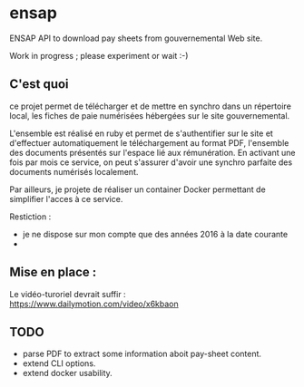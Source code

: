 # ensap
ENSAP API to download pay sheets from gouvernemental Web site.

Work in progress ; please experiment or wait :-)

## C'est quoi

ce projet permet de télécharger et de mettre en synchro dans un répertoire local, les fiches de paie numérisées hébergées sur le site gouvernemental. 

L'ensemble est réalisé en ruby et permet de s'authentifier sur le site et d'effectuer automatiquement le téléchargement au format PDF, l'ensemble des documents présentés sur l'espace lié aux rémunération. En activant une fois par mois ce service, on peut s'assurer d'avoir une synchro parfaite des documents numérisés localement.

Par ailleurs, je projete de réaliser un container Docker permettant de simplifier l'acces à ce service.

Restiction : 
- je ne dispose sur mon compte que des années 2016 à la date courante
- 

## Mise en place :

Le vidéo-turoriel devrait suffir : https://www.dailymotion.com/video/x6kbaon

## TODO

- parse PDF to extract some information aboit pay-sheet content.
- extend CLI options.
- extend docker usability.
